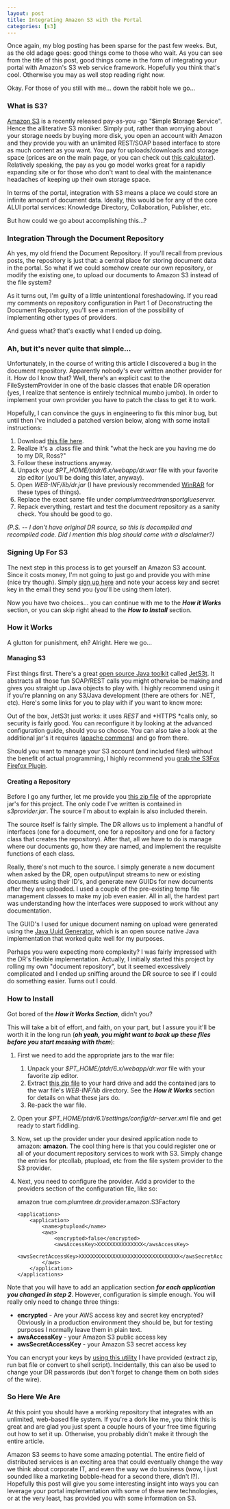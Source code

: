 ```yaml
---
layout: post
title: Integrating Amazon S3 with the Portal
categories: [s3]
---
```


Once again, my blog posting has been sparse for the past few weeks. But, as the old adage goes: good things come to those who wait. As you can see from the title of this post, good things come in the form of integrating your portal with Amazon's S3 web service framework. Hopefully you think that's cool. Otherwise you may as well stop reading right now.

Okay. For those of you still with me... down the rabbit hole we go...

### What is S3?

[Amazon S3][1] is a recently released pay-as-you -go "**S**imple **S**torage **S**ervice". Hence the alliterative S3 moniker. Simply put, rather than worrying about your storage needs by buying more disk, you open an account with Amazon and they provide you with an unlimited REST/SOAP based interface to store as much content as you want. You pay for uploads/downloads and storage space (prices are on the main page, or you can check out [this calculator][2]). Relatively speaking, the pay as you go model works great for a rapidly expanding site or for those who don't want to deal with the maintenance headaches of keeping up their own storage space.

In terms of the portal, integration with S3 means a place we could store an infinite amount of document data. Ideally, this would be for any of the core ALUI portal services: Knowledge Directory, Collaboration, Publisher, etc.

But how could we go about accomplishing this...?

### Integration Through the Document Repository

Ah yes, my old friend the Document Repository. If you'll recall from previous posts, the repository is just that: a central place for storing document data in the portal. So what if we could somehow create our own repository, or modify the existing one, to upload our documents to Amazon S3 instead of the file system?

As it turns out, I'm guilty of a little unintentional foreshadowing. If you read my comments on repository configuration in Part 1 of Deconstructing the Document Repository, you'll see a mention of the possibility of implementing other types of providers.

And guess what? that's exactly what I ended up doing.

### Ah, but it's never quite that simple...

Unfortunately, in the course of writing this article I discovered a bug in the document repository. Apparently nobody's ever written another provider for it. How do I know that? Well, there's an explicit cast to the FileSystemProvider in one of the basic classes that enable DR operation (yes, I realize that sentence is entirely technical mumbo jumbo). In order to implement your own provider you have to patch the class to get it to work. 

Hopefully, I can convince the guys in engineering to fix this minor bug, but until then I've included a patched version below, along with some install instructions:

1.  Download [this file here][4]. 
2.  Realize it's a .class file and think "what the heck are you having me do to my DR, Ross?" 
3.  Follow these instructions anyway. 
4.  Unpack your *$PT_HOME/ptdr/6.x/webapp/dr.war* file with your favorite zip editor (you'll be doing this later, anyway). 
5.  Open *WEB-INF/lib/dr.jar* (I have previously recommended [WinRAR][5] for these types of things). 
6.  Replace the exact same file under *complumtreedrtransportglueserver.* 
7.  Repack everything, restart and test the document repository as a sanity check. You should be good to go. 

*(P.S. -- I don't have original DR source, so this is decompiled and recompiled code. Did I mention this blog should come with a disclaimer?)*

### Signing Up For S3

The next step in this process is to get yourself an Amazon S3 account. Since it costs money, I'm not going to just go and provide you with mine (nice try though). Simply [sign up here][6] and note your access key and secret key in the email they send you (you'll be using them later).

Now you have two choices... you can continue with me to the ***How it Works*** section, or you can skip right ahead to the ***How to Install*** section.

### How it Works

A glutton for punishment, eh? Alright. Here we go...

#### Managing S3

First things first. There's a great [open source Java toolkit][7] called [JetS3t][7]. It abstracts all those fun SOAP/REST calls you might otherwise be making and gives you straight up Java objects to play with. I highly recommend using it if you're planning on any S3/Java development (there are others for .NET, etc). Here's some links for you to play with if you want to know more:

Out of the box, JetS3t just works: it uses *REST* and *HTTPS *calls only, so security is fairly good. You can reconfigure it by looking at the advanced configuration guide, should you so choose. You can also take a look at the additional jar's it requires ([apache commons][8]) and go from there. 

Should you want to manage your S3 account (and included files) without the benefit of actual programming, I highly recommend you [grab the S3Fox Firefox Plugin][9].

#### Creating a Repository

Before I go any further, let me provide you [this zip file][10] of the appropriate jar's for this project. The only code I've written is contained in *s3provider.jar*. The source I'm about to explain is also included therein.

The source itself is fairly simple. The DR allows us to implement a handful of interfaces (one for a document, one for a repository and one for a factory class that creates the repository). After that, all we have to do is manage where our documents go, how they are named, and implement the requisite functions of each class.

Really, there's not much to the source. I simply generate a new document when asked by the DR, open output/input streams to new or existing documents using their ID's, and generate new GUIDs for new documents after they are uploaded. I used a couple of the pre-existing temp file management classes to make my job even easier. All in all, the hardest part was understanding how the interfaces were supposed to work without any documentation.

The GUID's I used for unique document naming on upload were generated using the [Java Uuid Generator][11], which is an open source native Java implementation that worked quite well for my purposes.

Perhaps you were expecting more complexity? I was fairly impressed with the DR's flexible implementation. Actually, I initially started this project by rolling my own "document repository", but it seemed excessively complicated and I ended up sniffing around the DR source to see if I could do something easier. Turns out I could.

### How to Install

Got bored of the ***How it Works Section***, didn't you?

This will take a bit of effort, and faith, on your part, but I assure you it'll be worth it in the long run (***oh yeah, you might want to back up these files before you start messing with them***): 

1.  First we need to add the appropriate jars to the war file: 
    1.  Unpack your *$PT_HOME/ptdr/6.x/webapp/dr.war* file with your favorite zip editor. 
    2.  Extract [this zip file][10] to your hard drive and add the contained jars to the war file's *WEB-INF/lib* directory. See the ***How it Works*** section for details on what these jars do. 
    3.  Re-pack the war file. 
2.  Open your *$PT_HOME/ptdr/6.1/settings/config/dr-server.xml* file and get ready to start fiddling. 
3.  Now, set up the provider under your desired application node to amazon: **amazon**. The cool thing here is that you could register one or all of your document repository services to work with S3. Simply change the entries for ptcollab, ptupload, etc from the file system provider to the S3 provider. 
4.  Next, you need to configure the provider. Add a provider to the providers section of the configuration file, like so: 

	<provider>
		<name>amazon</name>
		<enabled>true</enabled>
		<factory>com.plumtree.dr.provider.amazon.S3Factory</factory>
		
		<applications>
			<application>
				<name>ptupload</name>
				<aws>
					<encrypted>false</encrypted>
					<awsAccessKey>XXXXXXXXXXXXXXX</awsAccessKey>
				   <awsSecretAccessKey>XXXXXXXXXXXXXXXXXXXXXXXXXXXXXXXXX</awsSecretAccessKey>
				</aws>
			</application>
		</applications>
	</provider>

Note that you will have to add an application section ***for each application you changed in step 2***. However, configuration is simple enough. You will really only need to change three things: 

*   **encrypted** - Are your AWS access key and secret key encrypted? Obviously in a production environment they should be, but for testing purposes I normally leave them in plain text. 
*   **awsAccessKey** - your Amazon S3 public access key 
*   **awsSecretAccessKey** - your Amazon S3 secret access key 

You can encrypt your keys by [using this utility][12] I have provided (extract zip, run bat file or convert to shell script). Incidentally, this can also be used to change your DR passwords (but don't forget to change them on both sides of the wire).

### So Here We Are

At this point you should have a working repository that integrates with an unlimited, web-based file system. If you're a dork like me, you think this is great and are glad you just spent a couple hours of your free time figuring out how to set it up. Otherwise, you probably didn't make it through the entire article.

Amazon S3 seems to have some amazing potential. The entire field of distributed services is an exciting area that could eventually change the way we think about corporate IT, and even the way we do business (wow, I just sounded like a marketing bobble-head for a second there, didn't I?). Hopefully this post will give you some interesting insight into ways you can leverage your portal implementation with some of these new technologies, or at the very least, has provided you with some information on S3.

 [1]: http://www.amazon.com/gp/browse.html?node=16427261
 [2]: http://calculator.s3.amazonaws.com/calc5.html
 [4]: /assets/StartUploadOperation.class
 [5]: http://www.rarlab.com/
 [6]: https://aws-portal.amazon.com/gp/aws/developer/subscription/index.html/104-5852112-7419144?ie=UTF8&amp;serviceID=8&amp;offeringId=6&amp;servicePlanID=6&amp;AWS%5Fredirect=true&amp;awscbctx=Amazon%20Simple%20Storage%20Service&amp;serviceName=Amazon%20Simple%20Storage%20Service&amp;awsrid=&amp;AWS%5Fnode=16427261
 [7]: http://jets3t.s3.amazonaws.com/index.html
 [8]: http://commons.apache.org/
 [9]: https://addons.mozilla.org/en-US/firefox/addon/3247
 [10]: /assets/s3provider.zip
 [11]: http://jug.safehaus.org/
 [12]: /assets/drencrypt.zip  